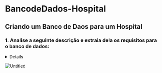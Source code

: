 # BancodeDados-Hospital
## Criando um Banco de Daos para um Hospital 



### <sumary> 1. Analise a seguinte descrição e extraia dela os requisitos para o banco de dados: </sumary>

<details>
 O hospital necessita de um sistema para sua área clínica que ajude a controlar consultas realizadas. Os médicos podem ser generalistas, especialistas ou residentes e têm seus dados pessoais cadastrados em planilhas digitais. Cada médico pode ter uma ou mais especialidades, que podem ser pediatria, clínica geral, gastroenterologia e dermatologia. Alguns registros antigos ainda estão em formulário de papel, mas será necessário incluir esses dados no novo sistema.

 Os pacientes também precisam de cadastro, contendo dados pessoais (nome, data de nascimento, endereço, telefone e e-mail), documentos (CPF e RG) e convênio. Para cada convênio, são registrados nome, CNPJ e tempo de carência.

 As consultas também têm sido registradas em planilhas, com data e hora de realização, médico responsável, paciente, valor da consulta ou nome do convênio, com o número da carteira. Também é necessário indicar na consulta qual a especialidade buscada pelo paciente.

 Deseja-se ainda informatizar a receita do médico, de maneira que, no encerramento da consulta, ele possa registrar os medicamentos receitados, a quantidade e as instruções de uso. A partir disso, espera-se que o sistema imprima um relatório da receita ao paciente ou permita sua visualização via internet.

Com as informações que você extrair da sua análise, desenhe um Diagrama ER para esse projeto de banco de dados.

</details>

![Untitled](https://user-images.githubusercontent.com/125493277/236571756-eebe7fc9-42e5-4270-8c4d-3efa28720de8.png)
